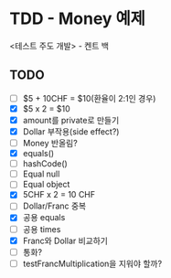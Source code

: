 # TDD - Money 예제

<테스트 주도 개발> - 켄트 백

## TODO
* [ ] $5 + 10CHF = $10(환율이 2:1인 경우)
* [x] $5 x 2 = $10
* [x] amount를 private로 만들기
* [x] Dollar 부작용(side effect?)
* [ ] Money 반올림?
* [x] equals()
* [ ] hashCode()
* [ ] Equal null
* [ ] Equal object
* [x] 5CHF x 2 = 10 CHF
* [ ] Dollar/Franc 중복
* [x] 공용 equals
* [ ] 공용 times
* [x] Franc와 Dollar 비교하기
* [ ] 통화?
* [ ] testFrancMultiplication을 지워야 할까?